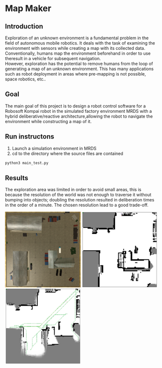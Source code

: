 # Map Maker

## Introduction

Exploration of an unknown environment is a fundamental problem in the field of 
autonomous mobile robotics. It deals with the task of examining the environment with 
sensors while creating a map with its collected data. Conventionally, humans map the 
environment beforehand in order to use theresult in a vehicle for subsequent navigation.  
However, exploration has the potential to remove humans from the loop of generating a 
map of an unknown environment. This has many applications such as robot deployment in 
areas where pre-mapping is not possible, space robotics, etc..

## Goal

The main goal of this project is to design a robot control software for a Robosoft 
Kompai robot in the simulated factory environment MRDS with a hybrid deliberative/reactive 
architecture,allowing the robot to navigate the environment while constructing a map of it.

## Run instructons

1. Launch a simulation environment in MRDS
2. cd to the directory where the source files are contained

```bash
python3 main_test.py
```

## Results

The exploration area was limited in order to avoid small areas, this is because the resolution of the world
was not enough to traverse it without bumping into objects; doubling the resolution resulted in deliberation times in the
order of a minute. The chosen resolution lead to a good trade-off.

<img src="./mrds_factory.png" width="250" height="250"> <img src="./map.png" width="250" height="250"> <img src="./paths.png" width="250" height="250">
